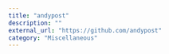 ```yaml
---
title: "andypost"
description: ""
external_url: "https://github.com/andypost"
category: "Miscellaneous"
---
```

